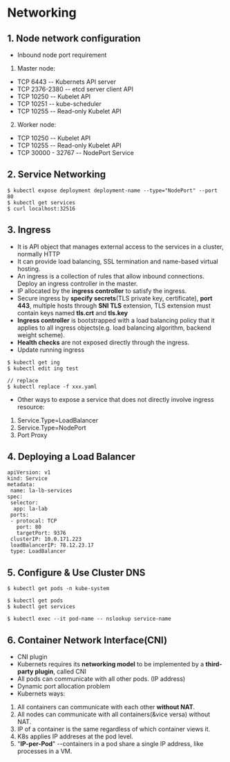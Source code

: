 # Networking

## 1. Node network configuration
* Inbound node port requirement
1. Master node:
 * TCP 6443 -- Kubernets API server
 * TCP 2376-2380 -- etcd server client API
 * TCP 10250 -- Kubelet API
 * TCP 10251 -- kube-scheduler
 * TCP 10255 -- Read-only Kubelet API
2. Worker node:
 * TCP 10250 -- Kubelet API
 * TCP 10255 -- Read-only Kubelet API
 * TCP 30000 - 32767 -- NodePort Service

## 2. Service Networking
```
$ kubectl expose deployment deployment-name --type="NodePort" --port 80
$ kubectl get services
$ curl localhost:32516
```
## 3. Ingress
* It is API object that manages external access to the services in a cluster, normally HTTP
* It can provide load balancing, SSL termination and name-based virtual hosting.
* An ingress is a collection of rules that allow inbound connections. Deploy an ingress controller in the master.
* IP allocated by the **ingress controller** to satisfy the ingress.
* Secure ingress by **specify secrets**(TLS private key, certificate), **port 443**, multiple hosts through **SNI TLS** extension, TLS extension must contain keys named **tls.crt** and **tls.key**
* **Ingress controller** is bootstrapped with a load balancing policy that it applies to all ingress objects(e.g. load balancing algorithm, backend weight scheme).
* **Health checks** are not exposed directly through the ingress.
* Update running ingress
```
$ kubectl get ing
$ kubectl edit ing test

// replace
$ kubectl replace -f xxx.yaml
```
* Other ways to expose a service that does not directly involve ingress resource:
1. Service.Type=LoadBalancer
2. Service.Type=NodePort
3. Port Proxy

## 4. Deploying a Load Balancer
```
apiVersion: v1
kind: Service
metadata:
 name: la-lb-services
spec:
 selector:
  app: la-lab
 ports:
 - protocal: TCP
   port: 80
   targetPort: 9376
 clusterIP: 10.0.171.223
 loadBalancerIP: 78.12.23.17
 type: LoadBalancer
```

## 5. Configure & Use Cluster DNS
```
$ kubectl get pods -n kube-system

$ kubectl get pods
$ kubectl get services

$ kubectl exec --it pod-name -- nslookup service-name  
```

## 6. Container Network Interface(CNI)
* CNI plugin
* Kubernets requires its **networking model** to be implemented by a **third-party plugin**, called CNI
* All pods can communicate with all other pods. (IP address)
* Dynamic port allocation problem
* Kubernets ways:
 1. All containers can communicate with each other **without NAT**.
 2. All nodes can communicate with all containers(&vice versa) without NAT.
 3. IP of a container is the same regardless of which container views it.
 4. K8s applies IP addreses at the pod level.
 5. "**IP-per-Pod**" --containers in a pod share a single IP address, like processes in a VM.
